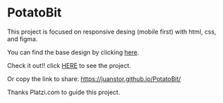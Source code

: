 # PotatoBit
This project is focused on responsive desing (mobile first) with html, css, and figma.

You can find the base design by clicking [here](https://www.figma.com/proto/sMmlQaZldfDcLERYYWe6h4/Bata-Bit?node-id=44-594&scaling=scale-down).

Check it out!! click [HERE](https://juanstor.github.io/PotatoBit/) to see the project.


Or copy the link to share: 
https://juanstor.github.io/PotatoBit/

Thanks Platzi.com to guide this project.
